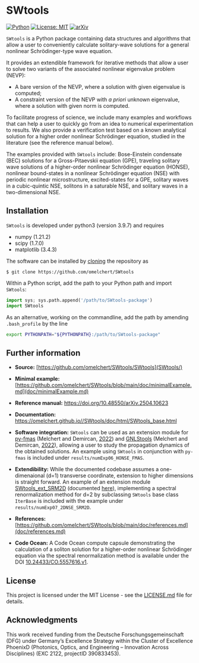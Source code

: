 # SWtools 

[![Python](https://img.shields.io/badge/Python-3776AB?logo=python&logoColor=fff)](https://docs.python.org/3/)
[![License: MIT](https://img.shields.io/badge/License-MIT-green.svg)](https://opensource.org/licenses/MIT)
[![arXiv](https://img.shields.io/badge/arXiv-2504.10623-b31b1b.svg)](https://doi.org/10.48550/arXiv.2504.10623)

`SWtools` is a Python package containing data structures and algorithms that
allow a user to conveniently calculate solitary-wave solutions for a general
nonlinear Schrödinger-type wave equation.

It provides an extendible framework for iterative methods that allow a user to
solve two variants of the associated nonlinear eigenvalue problem (NEVP):

* A bare version of the NEVP, where a solution with given eigenvalue is computed;
* A constraint version of the NEVP with <em>a priori</em> unknown eigenvalue, where a solution with given norm is computed.

To facilitate progress of science, we include many examples and workflows that
can help a user to quickly go from an idea to numerical experimentation to
results. We also provide a verification test based on a known analytical
solution for a higher order nonlinear Schrödinger equation, studied in the
literature (see the reference manual below).

The examples provided with `SWtools` include: Bose-Einstein condensate (BEC)
solutions for a Gross-Pitaevskii equation (GPE), traveling solitary wave
solutions of a higher-order nonlinear Schrödinger equation (HONSE), nonlinear
bound-states in a nonlinear Schrödinger equation (NSE) with periodic nonlinear
microstructure, excited-states for a GPE, solitary waves in a cubic-quintic
NSE, solitons in a saturable NSE, and solitary waves in a two-dimensional NSE.

## Installation 

`SWtools` is developed under python3 (version 3.9.7) and requires

* numpy (1.21.2)
* scipy (1.7.0)
* matplotlib (3.4.3)

The software can be installed by
[cloning](https://help.github.com/en/github/creating-cloning-and-archiving-repositories/cloning-a-repository)
the repository as

``$ git clone https://github.com/omelchert/SWtools``

Within a Python script, add the path to your Python path and import `SWtools`:

```Python
import sys; sys.path.append('/path/to/SWtools-package')
import SWtools

```

As an alternative, working on the commandline, add the path by amending `.bash_profile` by the line

```bash 
export PYTHONPATH="${PYTHONPATH}:/path/to/SWtools-package"
```


## Further information

- **Source:** [https://github.com/omelchert/SWtools/SWtools](SWtools/)

- **Minimal example:** [https://github.com/omelchert/SWtools/blob/main/doc/minimalExample.md](doc/minimalExample.md)

- **Reference manual:** <https://doi.org/10.48550/arXiv.2504.10623>

- **Documentation:** <https://omelchert.github.io//SWtools/doc/html/SWtools_base.html>

- **Software integration:** `SWtools` can be used as an extension module for
  [py-fmas](https://doi.org/10.17632/7s2cv9kjfs.1) (Melchert and Demircan, [2022](https://doi.org/10.1016/j.cpc.2021.108257)) and
  [GNLStools](https://github.com/ElsevierSoftwareX/SOFTX-D-22-00165) (Melchert and Demircan, [2022](https://doi.org/10.1016/j.softx.2022.101232)), allowing a user to
  study the propagation dynamics of the obtained solutions. An example using
  `SWtools` in conjunction with `py-fmas` is included under
  `results/numExp06_HONSE_FMAS`.

- **Extendibility:** While the documented codebase assumes a one-dimenaional
  (d=1) transverse coordinate, extension to higher dimensions is straight
  forward. An example of an extension module [SWtools_ext_SRM2D](SWtools/SWtools_ext_SRM2D.py)
  (documented [here](<https://omelchert.github.io//SWtools/doc/html/SWtools_ext_SRM2D.html>)),
  implementing a spectral renormalization method for d=2 by subclassing
  `SWtools` base class `IterBase` is included with the example under
  `results/numExp07_2DNSE_SRM2D`. 

- **References:** [https://github.com/omelchert/SWtools/blob/main/doc/references.md](doc/references.md)

- **Code Ocean:** A Code Ocean compute capsule demonstrating the calculation of
  a soliton solution for a higher-order nonlinear Schrödinger equation via the
  spectral renormalization method is available under the DOI
  [10.24433/CO.5557616.v1](https://doi.org/10.24433/CO.5557616.v1). 


## License 

This project is licensed under the MIT License - see the
[LICENSE.md](LICENSE.md) file for details.


## Acknowledgments

This work received funding from the Deutsche Forschungsgemeinschaft  (DFG)
under Germany’s Excellence Strategy within the Cluster of Excellence PhoenixD
(Photonics, Optics, and Engineering – Innovation Across Disciplines) (EXC 2122,
projectID 390833453).
